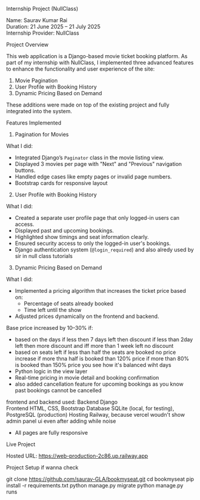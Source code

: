 Internship Project (NullClass)

Name: Saurav Kumar Rai  
Duration: 21 June 2025 – 21 July 2025  
Internship Provider: NullClass

Project Overview

This web application is a Django-based movie ticket booking platform. As part of my internship with NullClass, I implemented three advanced features to enhance the functionality and user experience of the site:

1. Movie Pagination
2. User Profile with Booking History
3. Dynamic Pricing Based on Demand

These additions were made on top of the existing project and fully integrated into the system.

Features Implemented

1. Pagination for Movies

What I did:
- Integrated Django’s `Paginator` class in the movie listing view.
- Displayed 3 movies per page with "Next" and "Previous" navigation buttons.
- Handled edge cases like empty pages or invalid page numbers.
- Bootstrap cards for responsive layout

2. User Profile with Booking History

What I did:
- Created a separate user profile page that only logged-in users can access.
- Displayed past and upcoming bookings.
- Highlighted show timings and seat information clearly.
- Ensured security access to only the logged-in user's bookings.
- Django authentication system (`@login_required`) and also alredy used by sir in null class tutorials


3. Dynamic Pricing Based on Demand

What I did:
- Implemented a pricing algorithm that increases the ticket price based on:
  - Percentage of seats already booked
  - Time left until the show
- Adjusted prices dynamically on the frontend and backend.

Base price increased by 10–30% if:
- based on the days if less then 7 days left then discount if less than 2day left then more discount and iff more than 1 week left no discount
- based on seats left if less than half the seats are booked no price increase if more thna half is booked than 120% price if more than 80% is booked than 150% price you see how it's balanced wiht days
- Python logic in the view layer
- Real-time pricing in movie detail and booking confirmation
- also added cancellation feature for upcoming bookings as you know past bookings cannot be cancelled



frontend and backend used:
Backend      Django          
Frontend     HTML, CSS, Bootstrap 
Database     SQLite (local, for testing), PostgreSQL (production)
Hosting      Railway, because vercel woudn't show admin panel ui even after adding while noise


- All pages are fully responsive


Live Project

Hosted URL: https://web-production-2c86.up.railway.app





Project Setup if wanna check

git clone https://github.com/saurav-GLA/bookmyseat.git
cd bookmyseat
pip install -r requirements.txt
python manage.py migrate
python manage.py runs
